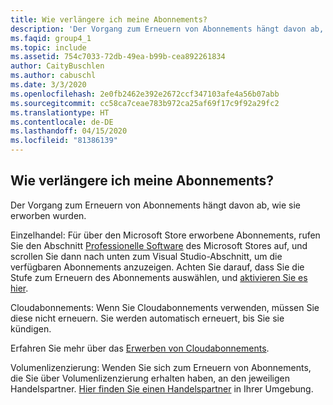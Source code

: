 ```yaml
---
title: Wie verlängere ich meine Abonnements?
description: 'Der Vorgang zum Erneuern von Abonnements hängt davon ab, wie sie erworben wurden. Einzelhandel: Für über den Microsoft Store erworbene Abonnements...'
ms.faqid: group4_1
ms.topic: include
ms.assetid: 754c7033-72db-49ea-b99b-cea892261834
author: CaityBuschlen
ms.author: cabuschl
ms.date: 3/3/2020
ms.openlocfilehash: 2e0fb2462e392e2672ccf347103afe4a56b07abb
ms.sourcegitcommit: cc58ca7ceae783b972ca25af69f17c9f92a29fc2
ms.translationtype: HT
ms.contentlocale: de-DE
ms.lasthandoff: 04/15/2020
ms.locfileid: "81386139"
---
```

## <a name="how-do-i-renew-my-subscriptions"></a>Wie verlängere ich meine Abonnements?

Der Vorgang zum Erneuern von Abonnements hängt davon ab, wie sie erworben wurden.

Einzelhandel: Für über den Microsoft Store erworbene Abonnements, rufen Sie den Abschnitt [Professionelle Software](https://www.microsoft.com/store/b/software?icid=Cnav_software_businesssoftware&activetab=pivot1%3arichpivot1-1) des Microsoft Stores auf, und scrollen Sie dann nach unten zum Visual Studio-Abschnitt, um die verfügbaren Abonnements anzuzeigen. Achten Sie darauf, dass Sie die Stufe zum Erneuern des Abonnements auswählen, und [aktivieren Sie es hier](https://my.visualstudio.com/subscriptions/activate).

Cloudabonnements: Wenn Sie Cloudabonnements verwenden, müssen Sie diese nicht erneuern. Sie werden automatisch erneuert, bis Sie sie kündigen.

Erfahren Sie mehr über das [Erwerben von Cloudabonnements](https://docs.microsoft.com/visualstudio/subscriptions/vscloud-overview).

Volumenlizenzierung: Wenden Sie sich zum Erneuern von Abonnements, die Sie über Volumenlizenzierung erhalten haben, an den jeweiligen Handelspartner. [Hier finden Sie einen Handelspartner](https://www.microsoft.com/licensing/how-to-buy/how-to-buy) in Ihrer Umgebung.
